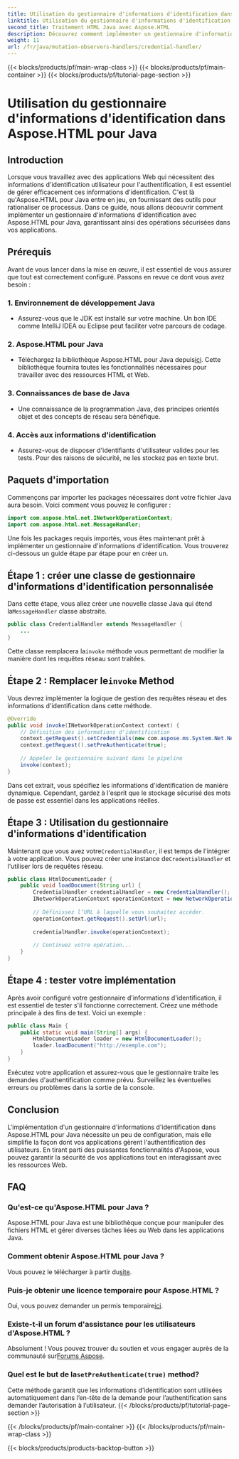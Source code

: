 ```yaml
---
title: Utilisation du gestionnaire d'informations d'identification dans Aspose.HTML pour Java
linktitle: Utilisation du gestionnaire d'informations d'identification dans Aspose.HTML pour Java
second_title: Traitement HTML Java avec Aspose.HTML
description: Découvrez comment implémenter un gestionnaire d'informations d'identification sécurisé à l'aide d'Aspose.HTML pour Java pour gérer efficacement l'authentification des utilisateurs.
weight: 11
url: /fr/java/mutation-observers-handlers/credential-handler/
---
```


{{< blocks/products/pf/main-wrap-class >}}
{{< blocks/products/pf/main-container >}}
{{< blocks/products/pf/tutorial-page-section >}}

# Utilisation du gestionnaire d'informations d'identification dans Aspose.HTML pour Java

## Introduction
Lorsque vous travaillez avec des applications Web qui nécessitent des informations d'identification utilisateur pour l'authentification, il est essentiel de gérer efficacement ces informations d'identification. C'est là qu'Aspose.HTML pour Java entre en jeu, en fournissant des outils pour rationaliser ce processus. Dans ce guide, nous allons découvrir comment implémenter un gestionnaire d'informations d'identification avec Aspose.HTML pour Java, garantissant ainsi des opérations sécurisées dans vos applications.
## Prérequis
Avant de vous lancer dans la mise en œuvre, il est essentiel de vous assurer que tout est correctement configuré. Passons en revue ce dont vous avez besoin :
### 1. Environnement de développement Java
- Assurez-vous que le JDK est installé sur votre machine. Un bon IDE comme IntelliJ IDEA ou Eclipse peut faciliter votre parcours de codage.
### 2. Aspose.HTML pour Java
-  Téléchargez la bibliothèque Aspose.HTML pour Java depuis[ici](https://releases.aspose.com/html/java/). Cette bibliothèque fournira toutes les fonctionnalités nécessaires pour travailler avec des ressources HTML et Web.
### 3. Connaissances de base de Java
- Une connaissance de la programmation Java, des principes orientés objet et des concepts de réseau sera bénéfique.
### 4. Accès aux informations d'identification
- Assurez-vous de disposer d'identifiants d'utilisateur valides pour les tests. Pour des raisons de sécurité, ne les stockez pas en texte brut.
## Paquets d'importation
Commençons par importer les packages nécessaires dont votre fichier Java aura besoin. Voici comment vous pouvez le configurer :
```java
import com.aspose.html.net.INetworkOperationContext;
import com.aspose.html.net.MessageHandler;
```
Une fois les packages requis importés, vous êtes maintenant prêt à implémenter un gestionnaire d'informations d'identification. Vous trouverez ci-dessous un guide étape par étape pour en créer un.
## Étape 1 : créer une classe de gestionnaire d'informations d'identification personnalisée
 Dans cette étape, vous allez créer une nouvelle classe Java qui étend la`MessageHandler` classe abstraite.
```java
public class CredentialHandler extends MessageHandler {
    ...
}
```
 Cette classe remplacera la`invoke` méthode vous permettant de modifier la manière dont les requêtes réseau sont traitées.
##  Étape 2 : Remplacer le`invoke` Method
Vous devrez implémenter la logique de gestion des requêtes réseau et des informations d'identification dans cette méthode.
```java
@Override
public void invoke(INetworkOperationContext context) {
    // Définition des informations d'identification
    context.getRequest().setCredentials(new com.aspose.ms.System.Net.NetworkCredential("username", "securelystoredpassword"));
    context.getRequest().setPreAuthenticate(true);
    
    // Appeler le gestionnaire suivant dans le pipeline
    invoke(context);
}
```
Dans cet extrait, vous spécifiez les informations d'identification de manière dynamique. Cependant, gardez à l'esprit que le stockage sécurisé des mots de passe est essentiel dans les applications réelles.
## Étape 3 : Utilisation du gestionnaire d'informations d'identification
Maintenant que vous avez votre`CredentialHandler`, il est temps de l'intégrer à votre application.
 Vous pouvez créer une instance de`CredentialHandler` et l'utiliser lors de requêtes réseau.
```java
public class HtmlDocumentLoader {
    public void loadDocument(String url) {
        CredentialHandler credentialHandler = new CredentialHandler();
        INetworkOperationContext operationContext = new NetworkOperationContext();
        
        // Définissez l’URL à laquelle vous souhaitez accéder.
        operationContext.getRequest().setUrl(url);
        
        credentialHandler.invoke(operationContext);
    
        // Continuez votre opération...
    }
}
```
## Étape 4 : tester votre implémentation
Après avoir configuré votre gestionnaire d'informations d'identification, il est essentiel de tester s'il fonctionne correctement.
Créez une méthode principale à des fins de test. Voici un exemple :
```java
public class Main {
    public static void main(String[] args) {
        HtmlDocumentLoader loader = new HtmlDocumentLoader();
        loader.loadDocument("http://exemple.com");
    }
}
```
Exécutez votre application et assurez-vous que le gestionnaire traite les demandes d'authentification comme prévu. Surveillez les éventuelles erreurs ou problèmes dans la sortie de la console.
## Conclusion
L'implémentation d'un gestionnaire d'informations d'identification dans Aspose.HTML pour Java nécessite un peu de configuration, mais elle simplifie la façon dont vos applications gèrent l'authentification des utilisateurs. En tirant parti des puissantes fonctionnalités d'Aspose, vous pouvez garantir la sécurité de vos applications tout en interagissant avec les ressources Web.

## FAQ
### Qu'est-ce qu'Aspose.HTML pour Java ?  
Aspose.HTML pour Java est une bibliothèque conçue pour manipuler des fichiers HTML et gérer diverses tâches liées au Web dans les applications Java.
### Comment obtenir Aspose.HTML pour Java ?  
 Vous pouvez le télécharger à partir du[site](https://releases.aspose.com/html/java/).
### Puis-je obtenir une licence temporaire pour Aspose.HTML ?  
 Oui, vous pouvez demander un permis temporaire[ici](https://purchase.aspose.com/temporary-license/).
### Existe-t-il un forum d'assistance pour les utilisateurs d'Aspose.HTML ?  
 Absolument ! Vous pouvez trouver du soutien et vous engager auprès de la communauté sur[Forums Aspose](https://forum.aspose.com/c/html/29).
###  Quel est le but de la`setPreAuthenticate(true)` method?  
Cette méthode garantit que les informations d’identification sont utilisées automatiquement dans l’en-tête de la demande pour l’authentification sans demander l’autorisation à l’utilisateur.
{{< /blocks/products/pf/tutorial-page-section >}}

{{< /blocks/products/pf/main-container >}}
{{< /blocks/products/pf/main-wrap-class >}}

{{< blocks/products/products-backtop-button >}}
